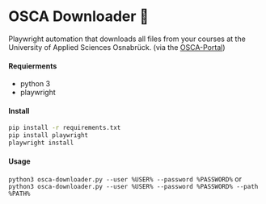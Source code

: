 # OSCA Downloader 🤖 

Playwright automation that downloads all files from your courses at the University of Applied Sciences Osnabrück. (via the [OSCA-Portal](https://osca.hs-osnabrueck.de))

#### Requierments
- python 3
- playwright

#### Install
```bash
pip install -r requirements.txt
pip install playwright
playwright install
```

#### Usage
`python3 osca-downloader.py --user %USER% --password %PASSWORD%`
or
`python3 osca-downloader.py --user %USER% --password %PASSWORD% --path %PATH%`
